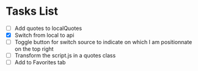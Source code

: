 # Tasks List
- [ ] Add quotes to localQuotes
- [x] Switch from local to api
- [ ] Toggle button for switch source to indicate on which I am positionnate on the top right
- [ ] Transform the script.js in a quotes class
- [ ] Add to Favorites tab
